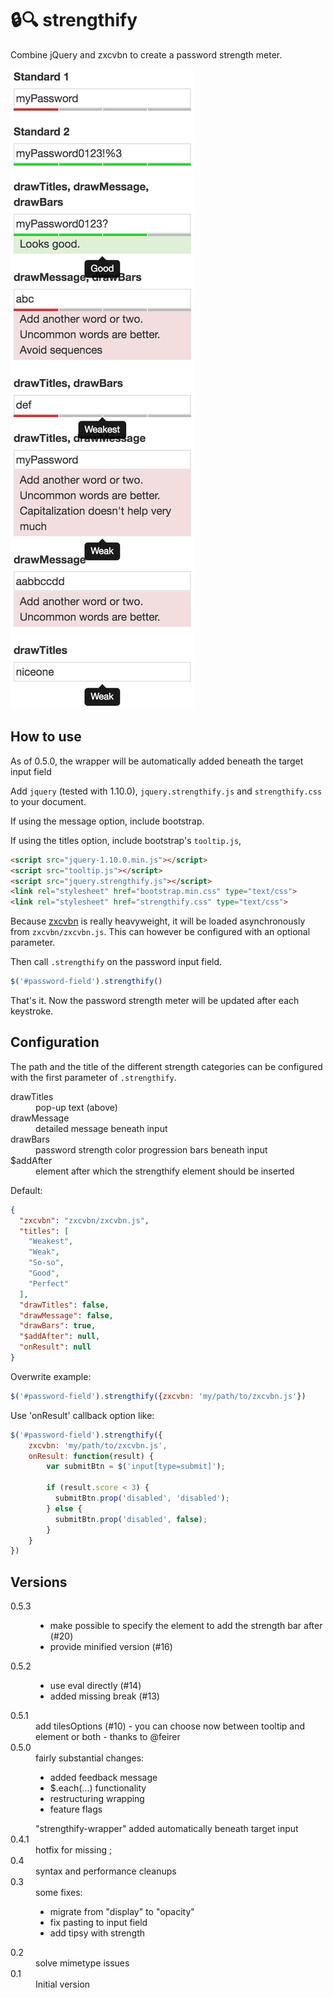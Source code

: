 🔒🔍 strengthify
================

Combine jQuery and zxcvbn to create a password strength meter.

![Examples](examples.png)

How to use
----------

As of 0.5.0, the wrapper will be automatically added beneath the target input field

Add `jquery` (tested with 1.10.0), `jquery.strengthify.js` and
`strengthify.css` to your document.

If using the message option, include bootstrap.

If using the titles option, include bootstrap's `tooltip.js`,

```HTML
<script src="jquery-1.10.0.min.js"></script>
<script src="tooltip.js"></script>
<script src="jquery.strengthify.js"></script>
<link rel="stylesheet" href="bootstrap.min.css" type="text/css">
<link rel="stylesheet" href="strengthify.css" type="text/css">
```

Because [zxcvbn](https://github.com/dropbox/zxcvbn) is really
heavyweight, it will be loaded asynchronously from `zxcvbn/zxcvbn.js`.
This can however be configured with an optional parameter.

Then call `.strengthify` on the password input field.

```JavaScript
$('#password-field').strengthify()
```

That's it. Now the password strength meter will be updated after
each keystroke.

Configuration
-------------

The path and the title of the different strength categories can
be configured with the first parameter of `.strengthify`.


<dl>
<dt>drawTitles</dt><dd> pop-up text (above)</dd>
<dt>drawMessage</dt><dd> detailed message beneath input</dd>
<dt>drawBars</dt><dd> password strength color progression bars beneath input</dd>
<dt>$addAfter</dt><dd> element after which the strengthify element should be inserted</dd>
</dl>

Default:

```JSON
{
  "zxcvbn": "zxcvbn/zxcvbn.js",
  "titles": [
    "Weakest",
    "Weak",
    "So-so",
    "Good",
    "Perfect"
  ],
  "drawTitles": false,
  "drawMessage": false,
  "drawBars": true,
  "$addAfter": null,
  "onResult": null
}
```
Overwrite example:

```JavaScript
$('#password-field').strengthify({zxcvbn: 'my/path/to/zxcvbn.js'})
```

Use 'onResult' callback option like:

```JavaScript
$('#password-field').strengthify({
    zxcvbn: 'my/path/to/zxcvbn.js',
    onResult: function(result) {
        var submitBtn = $('input[type=submit]');
      
        if (result.score < 3) {
          submitBtn.prop('disabled', 'disabled');
        } else {
          submitBtn.prop('disabled', false);
        }
    }
})
```

Versions
--------

<dl>
  <dt>0.5.3</dt>
  <dd>
    <ul>
      <li>make possible to specify the element to add the strength bar after (#20)</li>
      <li>provide minified version (#16)</li>
    </ul>
  </dd>
  <dt>0.5.2</dt>
  <dd>
    <ul>
      <li>use eval directly (#14)</li>
      <li>added missing break (#13)</li>
    </ul>
  </dd>
  <dt>0.5.1</dt>
  <dd>add tilesOptions (#10) - you can choose now between tooltip and element or both - thanks to @feirer</dd>
  <dt>0.5.0</dt>
  <dd> fairly substantial changes:
    <ul>
        <li>added feedback message</li>
        <li> $.each(...) functionality</li>
        <li> restructuring wrapping</li>
        <li> feature flags</li>
    </ul>
     "strengthify-wrapper" added automatically beneath target input
  </dd>
  <dt>0.4.1</dt>
  <dd>hotfix for missing ;</dd>
  <dt>0.4</dt>
  <dd>syntax and performance cleanups</dd>
  <dt>0.3</dt>
  <dd>some fixes:
    <ul>
      <li>migrate from "display" to "opacity"</li>
      <li>fix pasting to input field</li>
      <li>add tipsy with strength</li>
    </ul>
  </dd>
  <dt>0.2</dt>
  <dd>solve mimetype issues</dd>
  <dt>0.1</dt>
  <dd>Initial version</dd>
</dl>
